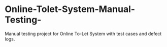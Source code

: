 # Online-Tolet-System-Manual-Testing-
Manual testing project for Online To-Let System with test cases and defect logs.
